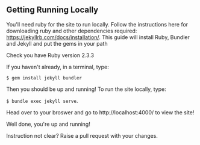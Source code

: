 ## Getting Running Locally

You'll need ruby for the site to run locally. Follow the instructions here for downloading ruby and other dependencies required: https://jekyllrb.com/docs/installation/. This guide will install Ruby, Bundler and Jekyll and put the gems in your path

Check you have Ruby version 2.3.3

If you haven't already, in a terminal, type:

 `$ gem install jekyll bundler`

Then you should be up and running! To run the site locally, type:

`$ bundle exec jekyll serve`.

Head over to your broswer and go to http://localhost:4000/ to view the site!

Well done, you're up and running!

Instruction not clear? Raise a pull request with your changes.

